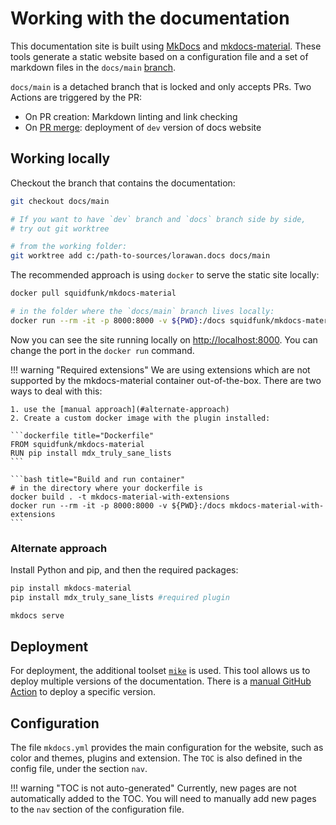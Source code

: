 # Working with the documentation

This documentation site is built using [MkDocs](https://www.mkdocs.org/) and
[mkdocs-material](https://squidfunk.github.io/mkdocs-material/). These tools
generate a static website based on a configuration file and a set of markdown
files in the `docs/main` [branch](https://github.com/Azure/iotedge-lorawan-starterkit/tree/docs/main).

`docs/main` is a detached branch that is locked and only accepts PRs. Two Actions
are triggered by the PR:

- On PR creation: Markdown linting and link checking
- On [PR merge](https://github.com/Azure/iotedge-lorawan-starterkit/actions/workflows/publish-docs-dev.yml): deployment of `dev` version of docs website

## Working locally

Checkout the branch that contains the documentation:

```bash title="git worktree"
git checkout docs/main

# If you want to have `dev` branch and `docs` branch side by side,
# try out git worktree

# from the working folder:
git worktree add c:/path-to-sources/lorawan.docs docs/main

```

The recommended approach is using `docker` to serve the static site locally:

```bash title="serve documentation locally"
docker pull squidfunk/mkdocs-material

# in the folder where the `docs/main` branch lives locally:
docker run --rm -it -p 8000:8000 -v ${PWD}:/docs squidfunk/mkdocs-material
```

Now you can see the site running locally on <http://localhost:8000>. You can change
the port in the `docker run` command.

<!-- markdownlint-disable MD046 -->
!!! warning "Required extensions"
    We are using extensions which are not supported by the mkdocs-material
    container out-of-the-box. There are two ways to deal with this:  

    1. use the [manual approach](#alternate-approach)
    2. Create a custom docker image with the plugin installed:  

    ```dockerfile title="Dockerfile"
    FROM squidfunk/mkdocs-material
    RUN pip install mdx_truly_sane_lists
    ```

    ```bash title="Build and run container"
    # in the directory where your dockerfile is
    docker build . -t mkdocs-material-with-extensions
    docker run --rm -it -p 8000:8000 -v ${PWD}:/docs mkdocs-material-with-extensions
    ```
<!-- markdownlint-enable MD046 -->

### Alternate approach

Install Python and pip, and then the required packages:

```python title="install prerequisites"
pip install mkdocs-material
pip install mdx_truly_sane_lists #required plugin
```

```bash title="run mkdocs"
mkdocs serve
```

## Deployment

For deployment, the additional toolset [`mike`](https://github.com/jimporter/mike)
is used. This tool allows us to deploy multiple versions of the documentation.
There is a [manual GitHub Action](https://github.com/Azure/iotedge-lorawan-starterkit/actions/workflows/publish-docs-new-version.yml)
to deploy a specific version.

## Configuration

The file `mkdocs.yml` provides the main configuration for the website, such as
color and themes, plugins and extension. The `TOC` is also defined in the config
file, under the section `nav`.

!!! warning "TOC is not auto-generated"
    Currently, new pages are not automatically added to the TOC. You will need to
    manually add new pages to the `nav` section of the configuration file.
